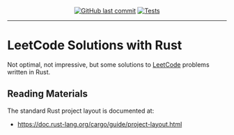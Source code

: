 <span align="center">

[![GitHub last commit](https://img.shields.io/github/last-commit/billwallis/leetcode-rust)](https://shields.io/badges/git-hub-last-commit)
[![Tests](https://github.com/billwallis/leetcode-rust/actions/workflows/tests.yml/badge.svg)](https://github.com/billwallis/leetcode-rust/actions/workflows/tests.yml)

</span>

---

# LeetCode Solutions with Rust

Not optimal, not impressive, but some solutions to [LeetCode](https://leetcode.com/) problems written in Rust.

## Reading Materials

The standard Rust project layout is documented at:

- https://doc.rust-lang.org/cargo/guide/project-layout.html
